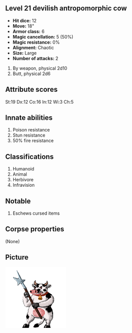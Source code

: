 ## Level 21 devilish antropomorphic cow
- **Hit dice:** 12
- **Move:** 18"
- **Armor class:** 6
- **Magic cancellation:** 5 (50%)
- **Magic resistance:** 0%
- **Alignment:** Chaotic
- **Size:** Large
- **Number of attacks:** 2
1. By weapon, physical 2d10
2. Butt, physical 2d6
## Attribute scores
St:19 Dx:12 Co:16 In:12 Wi:3 Ch:5
## Innate abilities
1. Poison resistance
2. Stun resistance
3. 50% fire resistance
## Classifications
1. Humanoid
2. Animal
3. Herbivore
4. Infravision
## Notable
1. Eschews cursed items
## Corpse properties
(None)
## Picture
![Hell bovine](https://github.com/hyvanmielenpelit/GnollHackTileSet/blob/main/Monsters/hell_bovine/hell_bovine.png)
